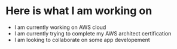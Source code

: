 # Here is what I am working on

  * I am currently working on AWS cloud
  * I am currently trying to complete my AWS architect certification
  * I am looking to collaborate on some app developement
